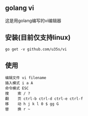 ## golang vi
这是用golang编写的vi编辑器

## 安装(目前仅支持linux)

```
go get -v github.com/u35s/vi
```
## 使用

```
编辑文件 vi filename
插入模式 i a A
命令模式 ESC
搜    索 / ?
翻    页 ctrl-b ctrl-d ctrl-e ctrl-f
移    动 h j k l 0 $ gg G 
替    换 r ~
```
